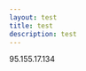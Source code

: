 ```yaml
---
layout: test
title: test
description: test
---
```


<html>
<body>
<p>95.155.17.134</p>
<p></p>
</body>

</html>
